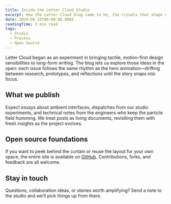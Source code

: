 ```yaml
---
title: Inside the Letter Cloud Studio
excerpt: How the Letter Cloud blog came to be, the rituals that shape each post, and where to find the open-source code that powers it.
date: 2024-06-15T00:00:00.000Z
readingTime: 3 min read
tags:
  - Studio
  - Process
  - Open Source
---
```

Letter Cloud began as an experiment in bringing tactile, motion-first design sensibilities to long-form writing. The blog lets us explore those ideas in the open: each issue follows the same rhythm as the hero animation—drifting between research, prototypes, and reflections until the story snaps into focus.

## What we publish

Expect essays about ambient interfaces, dispatches from our studio experiments, and technical notes from the engineers who keep the particle field humming. We treat posts as living documents, revisiting them with fresh insights as the project evolves.

## Open source foundations

If you want to peek behind the curtain or reuse the layout for your own space, the entire site is available on [GitHub](https://github.com/bholmesdev/letter-cloud-blog). Contributions, forks, and feedback are all welcome.

## Stay in touch

Questions, collaboration ideas, or stories worth amplifying? Send a note to the studio and we’ll pick things up from there.
